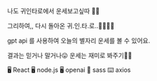 나도 귀인타로에서 운세보고싶따 🫠✨

그리하여,, 다시 돌아온 귀.인.타.로..🐻👂🏻🔮

gpt api 를 사용하여 오늘의 별자리 운세를 볼 수 있어요.

결과는 믿거나 말거나😛 운세는 재미로 봐주기🙋‍♀️

🖥️ React
🖥️ node.js
🖥️ openai
🎨 sass
⌨️ axios
